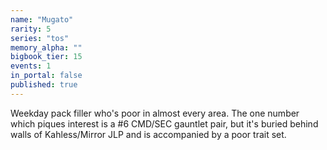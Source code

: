 ```yaml
---
name: "Mugato"
rarity: 5
series: "tos"
memory_alpha: ""
bigbook_tier: 15
events: 1
in_portal: false
published: true
---
```


Weekday pack filler who's poor in almost every area. The one number which piques interest is a #6 CMD/SEC gauntlet pair, but it's buried behind walls of Kahless/Mirror JLP and is accompanied by a poor trait set.
